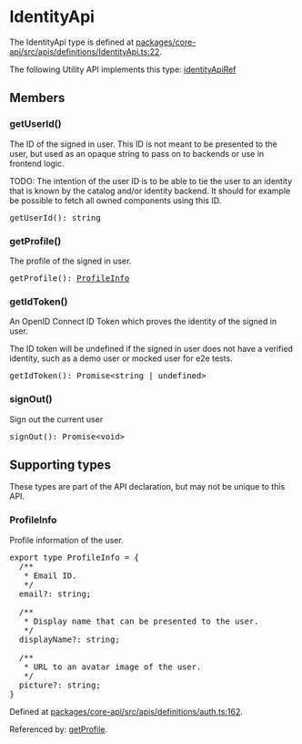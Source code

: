---
---
# IdentityApi

The IdentityApi type is defined at
[packages/core-api/src/apis/definitions/IdentityApi.ts:22](https://github.com/backstage/backstage/blob/a4dbd8353cfa4d4d4334473e2c33afcda64e130d/packages/core-api/src/apis/definitions/IdentityApi.ts#L22).

The following Utility API implements this type:
[identityApiRef](./README.md#identity)

## Members

### getUserId()

The ID of the signed in user. This ID is not meant to be presented to the user,
but used as an opaque string to pass on to backends or use in frontend logic.

TODO: The intention of the user ID is to be able to tie the user to an identity
that is known by the catalog and/or identity backend. It should for example be
possible to fetch all owned components using this ID.

<pre>
getUserId(): string
</pre>

### getProfile()

The profile of the signed in user.

<pre>
getProfile(): <a href="#profileinfo">ProfileInfo</a>
</pre>

### getIdToken()

An OpenID Connect ID Token which proves the identity of the signed in user.

The ID token will be undefined if the signed in user does not have a verified
identity, such as a demo user or mocked user for e2e tests.

<pre>
getIdToken(): Promise&lt;string | undefined&gt;
</pre>

### signOut()

Sign out the current user

<pre>
signOut(): Promise&lt;void&gt;
</pre>

## Supporting types

These types are part of the API declaration, but may not be unique to this API.

### ProfileInfo

Profile information of the user.

<pre>
export type ProfileInfo = {
  /**
   * Email ID.
   */
  email?: string;

  /**
   * Display name that can be presented to the user.
   */
  displayName?: string;

  /**
   * URL to an avatar image of the user.
   */
  picture?: string;
}
</pre>

Defined at
[packages/core-api/src/apis/definitions/auth.ts:162](https://github.com/backstage/backstage/blob/a4dbd8353cfa4d4d4334473e2c33afcda64e130d/packages/core-api/src/apis/definitions/auth.ts#L162).

Referenced by: [getProfile](#getprofile).
